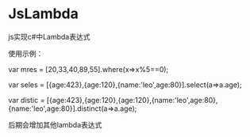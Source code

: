 # JsLambda
js实现c#中Lambda表达式

使用示例：

  var mres = [20,33,40,89,55].where(x=>x%5==0);
  
  var seles = [{age:423},{age:120},{name:'leo',age:80}].select(a=>a.age);
  
  var distic = [{age:423},{age:120},{age:120},{name:'leo',age:80},{name:'leo',age:80}].distinct(a=>a.age);

后期会增加其他lambda表达式
